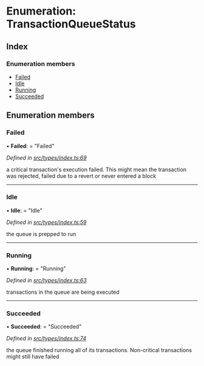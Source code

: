 # Enumeration: TransactionQueueStatus

## Index

### Enumeration members

* [Failed](transactionqueuestatus.md#failed)
* [Idle](transactionqueuestatus.md#idle)
* [Running](transactionqueuestatus.md#running)
* [Succeeded](transactionqueuestatus.md#succeeded)

## Enumeration members

###  Failed

• **Failed**: = "Failed"

*Defined in [src/types/index.ts:69](https://github.com/PolymathNetwork/polymesh-sdk/blob/a0872cf4/src/types/index.ts#L69)*

a critical transaction's execution failed.
This might mean the transaction was rejected,
failed due to a revert or never entered a block

___

###  Idle

• **Idle**: = "Idle"

*Defined in [src/types/index.ts:59](https://github.com/PolymathNetwork/polymesh-sdk/blob/a0872cf4/src/types/index.ts#L59)*

the queue is prepped to run

___

###  Running

• **Running**: = "Running"

*Defined in [src/types/index.ts:63](https://github.com/PolymathNetwork/polymesh-sdk/blob/a0872cf4/src/types/index.ts#L63)*

transactions in the queue are being executed

___

###  Succeeded

• **Succeeded**: = "Succeeded"

*Defined in [src/types/index.ts:74](https://github.com/PolymathNetwork/polymesh-sdk/blob/a0872cf4/src/types/index.ts#L74)*

the queue finished running all of its transactions. Non-critical transactions
might still have failed
